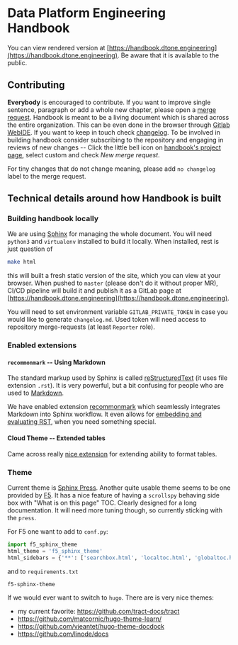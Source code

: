 # Data Platform Engineering Handbook

You can view rendered version at [https://handbook.dtone.engineering](https://handbook.dtone.engineering). Be aware that it is available to the public.

## Contributing

**Everybody** is encouraged to contribute. If you want to improve single sentence, paragraph or add a whole new chapter, please open a [merge request](https://git.dtone.xyz/office/handbook/merge_requests). Handbook is meant to be a living document which is shared across the entire organization. This can be even done in the browser through [Gitlab WebIDE](https://git.dtone.xyz/-/ide/project/office/handbook/edit/master/-/). If you want to keep in touch check [changelog](https://handbook.dtone.engineering/changelog.html). To be involved in building handbook consider subscribing to the repository and engaging in reviews of new changes -- Click the little bell icon on [handbook's project page](https://git.dtone.xyz/office/handbook), select custom and check _New merge request_.

For tiny changes that do not change meaning, please add `no changelog` label to the merge request.

## Technical details around how Handbook is built

### Building handbook locally

We are using [Sphinx](https://www.sphinx-doc.org) for managing the whole document. You will need `python3` and `virtualenv` installed to build it locally. When installed, rest is just question of

```bash
make html
```

this will built a fresh static version of the site, which you can view at your browser. When pushed to `master` (please don't do it without proper MR), CI/CD pipeline will build it and publish it as a GitLab page at [https://handbook.dtone.engineering](https://handbook.dtone.engineering).

You will need to set environment variable `GITLAB_PRIVATE_TOKEN` in case you would like to generate `changelog.md`. Used token will need access to repository merge-requests (at least `Reporter` role).

### Enabled extensions

#### `recommonmark` -- Using Markdown

The standard markup used by Sphinx is called [reStructuredText](https://www.sphinx-doc.org/en/master/usage/restructuredtext/index.html) (it uses file extension `.rst`). It is very powerful, but a bit confusing for people who are used to [Markdown](https://github.com/adam-p/markdown-here/wiki/Markdown-Cheatsheet).

We have enabled extension [recommonmark](https://recommonmark.readthedocs.io) which seamlessly integrates Markdown into Sphinx workflow. It even allows for [embedding and evaluating RST](https://recommonmark.readthedocs.io/en/latest/auto_structify.html#embed-restructuredtext), when you need something special.

#### Cloud Theme -- Extended tables

Came across really [nice extension](https://cloud-sptheme.readthedocs.io/en/latest/lib/cloud_sptheme.ext.table_styling.html) for extending ability to format tables.

### Theme

Current theme is [Sphinx Press](https://github.com/schettino72/sphinx_press_theme). Another quite usable theme seems to be one provided by [F5](https://github.com/f5devcentral/f5-sphinx-theme). It has a nice feature of having a `scrollspy` behaving side box with "What is on this page" TOC. Clearly designed for a long documentation. It will need more tuning though, so currently sticking with the `press`.

For F5 one want to add to `conf.py`:
```python
import f5_sphinx_theme        
html_theme = 'f5_sphinx_theme'
html_sidebars = {'**': ['searchbox.html', 'localtoc.html', 'globaltoc.html']}
```
and to `requirements.txt`
```
f5-sphinx-theme
```

If we would ever want to switch to `hugo`. There are is very nice themes:

  - my current favorite: https://github.com/tract-docs/tract
  - https://github.com/matcornic/hugo-theme-learn/
  - https://github.com/vjeantet/hugo-theme-docdock
  - https://github.com/linode/docs
